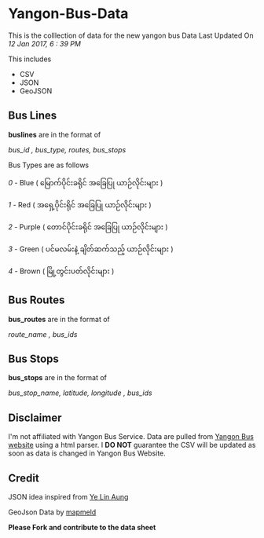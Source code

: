 # Yangon-Bus-Data
This is the colllection of  data for the new yangon bus
Data Last Updated On *12 Jan 2017, 6 : 39 PM*

This includes
* CSV
* JSON
* GeoJSON

## Bus Lines
**buslines** are in the format of 

*bus_id , bus_type, routes, bus_stops*

Bus Types are as follows

*0* - Blue ( မြောက်ပိုင်းခရိုင် အခြေပြု ယာဉ်လိုင်းများ )

*1* - Red ( အရှေ့ပိုင်းရိုင် အခြေပြု ယာဉ်လိုင်းများ )

*2* - Purple ( တောင်ပိုင်းခရိုင် အခြေပြု ယာဉ်လိုင်းများ )

*3* - Green ( ပင်မလမ်းနဲ့ ချိတ်ဆက်သည့် ယာဉ်လိုင်းများ )

*4* - Brown ( မြို့တွင်းပတ်လိုင်းများ )

## Bus Routes

**bus_routes** are in the format of 

*route_name , bus_ids*

## Bus Stops

**bus_stops** are in the format of 

*bus_stop_name, latitude, longitude , bus_ids*

## Disclaimer
I'm not affiliated with Yangon Bus Service. Data are pulled from [Yangon Bus website](http://yangonbus.com/) using a html parser. I **DO NOT** guarantee the CSV will be updated as soon as data is changed in Yangon Bus Website.

## Credit
JSON idea inspired from [Ye Lin Aung](https://github.com/ye-lin-aung) 

GeoJson Data by [mapmeld](https://github.com/mapmeld)

**Please Fork and contribute to the data sheet**
